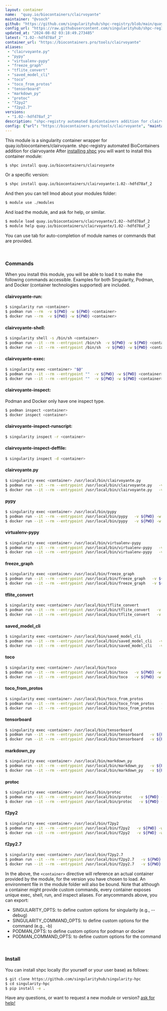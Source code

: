 ```yaml
---
layout: container
name:  "quay.io/biocontainers/clairvoyante"
maintainer: "@vsoch"
github: "https://github.com/singularityhub/shpc-registry/blob/main/quay.io/biocontainers/clairvoyante/container.yaml"
config_url: "https://raw.githubusercontent.com/singularityhub/shpc-registry/main/quay.io/biocontainers/clairvoyante/container.yaml"
updated_at: "2024-08-02 03:18:49.273485"
latest: "1.02--hdfd78af_2"
container_url: "https://biocontainers.pro/tools/clairvoyante"
aliases:
 - "clairvoyante.py"
 - "pypy"
 - "virtualenv-pypy"
 - "freeze_graph"
 - "tflite_convert"
 - "saved_model_cli"
 - "toco"
 - "toco_from_protos"
 - "tensorboard"
 - "markdown_py"
 - "protoc"
 - "f2py2"
 - "f2py2.7"
versions:
 - "1.02--hdfd78af_2"
description: "shpc-registry automated BioContainers addition for clairvoyante"
config: {"url": "https://biocontainers.pro/tools/clairvoyante", "maintainer": "@vsoch", "description": "shpc-registry automated BioContainers addition for clairvoyante", "latest": {"1.02--hdfd78af_2": "sha256:ff4463765f330c42a338de65fb6278d98e02cb772af052746b9f552e03812c56"}, "tags": {"1.02--hdfd78af_2": "sha256:ff4463765f330c42a338de65fb6278d98e02cb772af052746b9f552e03812c56"}, "docker": "quay.io/biocontainers/clairvoyante", "aliases": {"clairvoyante.py": "/usr/local/bin/clairvoyante.py", "pypy": "/usr/local/bin/pypy", "virtualenv-pypy": "/usr/local/bin/virtualenv-pypy", "freeze_graph": "/usr/local/bin/freeze_graph", "tflite_convert": "/usr/local/bin/tflite_convert", "saved_model_cli": "/usr/local/bin/saved_model_cli", "toco": "/usr/local/bin/toco", "toco_from_protos": "/usr/local/bin/toco_from_protos", "tensorboard": "/usr/local/bin/tensorboard", "markdown_py": "/usr/local/bin/markdown_py", "protoc": "/usr/local/bin/protoc", "f2py2": "/usr/local/bin/f2py2", "f2py2.7": "/usr/local/bin/f2py2.7"}}
---
```


This module is a singularity container wrapper for quay.io/biocontainers/clairvoyante.
shpc-registry automated BioContainers addition for clairvoyante
After [installing shpc](#install) you will want to install this container module:


```bash
$ shpc install quay.io/biocontainers/clairvoyante
```

Or a specific version:

```bash
$ shpc install quay.io/biocontainers/clairvoyante:1.02--hdfd78af_2
```

And then you can tell lmod about your modules folder:

```bash
$ module use ./modules
```

And load the module, and ask for help, or similar.

```bash
$ module load quay.io/biocontainers/clairvoyante/1.02--hdfd78af_2
$ module help quay.io/biocontainers/clairvoyante/1.02--hdfd78af_2
```

You can use tab for auto-completion of module names or commands that are provided.

<br>

### Commands

When you install this module, you will be able to load it to make the following commands accessible.
Examples for both Singularity, Podman, and Docker (container technologies supported) are included.

#### clairvoyante-run:

```bash
$ singularity run <container>
$ podman run --rm  -v ${PWD} -w ${PWD} <container>
$ docker run --rm  -v ${PWD} -w ${PWD} <container>
```

#### clairvoyante-shell:

```bash
$ singularity shell -s /bin/sh <container>
$ podman run --it --rm --entrypoint /bin/sh  -v ${PWD} -w ${PWD} <container>
$ docker run --it --rm --entrypoint /bin/sh  -v ${PWD} -w ${PWD} <container>
```

#### clairvoyante-exec:

```bash
$ singularity exec <container> "$@"
$ podman run --it --rm --entrypoint ""  -v ${PWD} -w ${PWD} <container> "$@"
$ docker run --it --rm --entrypoint ""  -v ${PWD} -w ${PWD} <container> "$@"
```

#### clairvoyante-inspect:

Podman and Docker only have one inspect type.

```bash
$ podman inspect <container>
$ docker inspect <container>
```

#### clairvoyante-inspect-runscript:

```bash
$ singularity inspect -r <container>
```

#### clairvoyante-inspect-deffile:

```bash
$ singularity inspect -d <container>
```


#### clairvoyante.py

```bash
$ singularity exec <container> /usr/local/bin/clairvoyante.py
$ podman run --it --rm --entrypoint /usr/local/bin/clairvoyante.py   -v ${PWD} -w ${PWD} <container> -c " $@"
$ docker run --it --rm --entrypoint /usr/local/bin/clairvoyante.py   -v ${PWD} -w ${PWD} <container> -c " $@"
```


#### pypy

```bash
$ singularity exec <container> /usr/local/bin/pypy
$ podman run --it --rm --entrypoint /usr/local/bin/pypy   -v ${PWD} -w ${PWD} <container> -c " $@"
$ docker run --it --rm --entrypoint /usr/local/bin/pypy   -v ${PWD} -w ${PWD} <container> -c " $@"
```


#### virtualenv-pypy

```bash
$ singularity exec <container> /usr/local/bin/virtualenv-pypy
$ podman run --it --rm --entrypoint /usr/local/bin/virtualenv-pypy   -v ${PWD} -w ${PWD} <container> -c " $@"
$ docker run --it --rm --entrypoint /usr/local/bin/virtualenv-pypy   -v ${PWD} -w ${PWD} <container> -c " $@"
```


#### freeze_graph

```bash
$ singularity exec <container> /usr/local/bin/freeze_graph
$ podman run --it --rm --entrypoint /usr/local/bin/freeze_graph   -v ${PWD} -w ${PWD} <container> -c " $@"
$ docker run --it --rm --entrypoint /usr/local/bin/freeze_graph   -v ${PWD} -w ${PWD} <container> -c " $@"
```


#### tflite_convert

```bash
$ singularity exec <container> /usr/local/bin/tflite_convert
$ podman run --it --rm --entrypoint /usr/local/bin/tflite_convert   -v ${PWD} -w ${PWD} <container> -c " $@"
$ docker run --it --rm --entrypoint /usr/local/bin/tflite_convert   -v ${PWD} -w ${PWD} <container> -c " $@"
```


#### saved_model_cli

```bash
$ singularity exec <container> /usr/local/bin/saved_model_cli
$ podman run --it --rm --entrypoint /usr/local/bin/saved_model_cli   -v ${PWD} -w ${PWD} <container> -c " $@"
$ docker run --it --rm --entrypoint /usr/local/bin/saved_model_cli   -v ${PWD} -w ${PWD} <container> -c " $@"
```


#### toco

```bash
$ singularity exec <container> /usr/local/bin/toco
$ podman run --it --rm --entrypoint /usr/local/bin/toco   -v ${PWD} -w ${PWD} <container> -c " $@"
$ docker run --it --rm --entrypoint /usr/local/bin/toco   -v ${PWD} -w ${PWD} <container> -c " $@"
```


#### toco_from_protos

```bash
$ singularity exec <container> /usr/local/bin/toco_from_protos
$ podman run --it --rm --entrypoint /usr/local/bin/toco_from_protos   -v ${PWD} -w ${PWD} <container> -c " $@"
$ docker run --it --rm --entrypoint /usr/local/bin/toco_from_protos   -v ${PWD} -w ${PWD} <container> -c " $@"
```


#### tensorboard

```bash
$ singularity exec <container> /usr/local/bin/tensorboard
$ podman run --it --rm --entrypoint /usr/local/bin/tensorboard   -v ${PWD} -w ${PWD} <container> -c " $@"
$ docker run --it --rm --entrypoint /usr/local/bin/tensorboard   -v ${PWD} -w ${PWD} <container> -c " $@"
```


#### markdown_py

```bash
$ singularity exec <container> /usr/local/bin/markdown_py
$ podman run --it --rm --entrypoint /usr/local/bin/markdown_py   -v ${PWD} -w ${PWD} <container> -c " $@"
$ docker run --it --rm --entrypoint /usr/local/bin/markdown_py   -v ${PWD} -w ${PWD} <container> -c " $@"
```


#### protoc

```bash
$ singularity exec <container> /usr/local/bin/protoc
$ podman run --it --rm --entrypoint /usr/local/bin/protoc   -v ${PWD} -w ${PWD} <container> -c " $@"
$ docker run --it --rm --entrypoint /usr/local/bin/protoc   -v ${PWD} -w ${PWD} <container> -c " $@"
```


#### f2py2

```bash
$ singularity exec <container> /usr/local/bin/f2py2
$ podman run --it --rm --entrypoint /usr/local/bin/f2py2   -v ${PWD} -w ${PWD} <container> -c " $@"
$ docker run --it --rm --entrypoint /usr/local/bin/f2py2   -v ${PWD} -w ${PWD} <container> -c " $@"
```


#### f2py2.7

```bash
$ singularity exec <container> /usr/local/bin/f2py2.7
$ podman run --it --rm --entrypoint /usr/local/bin/f2py2.7   -v ${PWD} -w ${PWD} <container> -c " $@"
$ docker run --it --rm --entrypoint /usr/local/bin/f2py2.7   -v ${PWD} -w ${PWD} <container> -c " $@"
```



In the above, the `<container>` directive will reference an actual container provided
by the module, for the version you have chosen to load. An environment file in the
module folder will also be bound. Note that although a container
might provide custom commands, every container exposes unique exec, shell, run, and
inspect aliases. For anycommands above, you can export:

 - SINGULARITY_OPTS: to define custom options for singularity (e.g., --debug)
 - SINGULARITY_COMMAND_OPTS: to define custom options for the command (e.g., -b)
 - PODMAN_OPTS: to define custom options for podman or docker
 - PODMAN_COMMAND_OPTS: to define custom options for the command

<br>

### Install

You can install shpc locally (for yourself or your user base) as follows:

```bash
$ git clone https://github.com/singularityhub/singularity-hpc
$ cd singularity-hpc
$ pip install -e .
```

Have any questions, or want to request a new module or version? [ask for help!](https://github.com/singularityhub/singularity-hpc/issues)